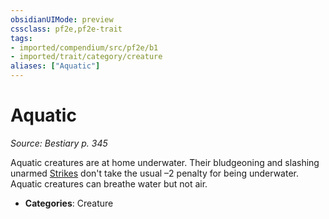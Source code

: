 ```yaml
---
obsidianUIMode: preview
cssclass: pf2e,pf2e-trait
tags:
- imported/compendium/src/pf2e/b1
- imported/trait/category/creature
aliases: ["Aquatic"]
---
```

# Aquatic  
*Source: Bestiary p. 345*  

Aquatic creatures are at home underwater. Their bludgeoning and slashing unarmed [Strikes](strike.md) don't take the usual –2 penalty for being underwater. Aquatic creatures can breathe water but not air.

- **Categories**: Creature